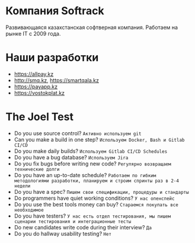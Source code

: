 # Компания Softrack



Развивающаяся казахстанская софтверная компания. Работаем на рынке IT с 2009 года.

# Наши разработки

- https://allpay.kz
- http://smq.kz, https://smartqala.kz
- https://payapp.kz
- https://vostokplat.kz

# The Joel Test

- Do you use source control? `Активно используем git`
- Can you make a build in one step? `Используем Docker, Bash и Gitlab CI/CD`
- Do you make daily builds? `Используем Gitlab CI/CD Schedules`
- Do you have a bug database? `Используем Jira`
- Do you fix bugs before writing new code? `Регулярно возвращаем технические долги`
- Do you have an up-to-date schedule? `Работаем по гибким методологиями разработки, планируем и строим спринты раз в 2-4 недели`
- Do you have a spec? `Пишем свои спецификации, процедуры и стандарты`
- Do programmers have quiet working conditions? `У нас опенспейс`
- Do you use the best tools money can buy? `Стараемся покупать все необходимое`
- Do you have testers? `У нас есть отдел тестирования, мы пишем сценарии тестирования и интеграционные тесты`
- Do new candidates write code during their interview? `Да`
- Do you do hallway usability testing? `Нет`

